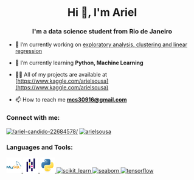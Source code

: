 <h1 align="center">Hi 👋, I'm Ariel</h1>
<h3 align="center">I'm a data science student from Rio de Janeiro</h3>

- 🔭 I’m currently working on [exploratory analysis, clustering and linear regression](https://www.kaggle.com/code/arielsousa/clients-credit-clustering)

- 🌱 I’m currently learning **Python, Machine Learning**

- 👨‍💻 All of my projects are available at [https://www.kaggle.com/arielsousa](https://www.kaggle.com/arielsousa)

- 📫 How to reach me **mcs30916@gmail.com**

<h3 align="left">Connect with me:</h3>
<p align="left">
<a href="https://linkedin.com/in//ariel-candido-22684578/" target="blank"><img align="center" src="https://raw.githubusercontent.com/rahuldkjain/github-profile-readme-generator/master/src/images/icons/Social/linked-in-alt.svg" alt="/ariel-candido-22684578/" height="30" width="40" /></a>
<a href="https://kaggle.com/arielsousa" target="blank"><img align="center" src="https://raw.githubusercontent.com/rahuldkjain/github-profile-readme-generator/master/src/images/icons/Social/kaggle.svg" alt="arielsousa" height="30" width="40" /></a>
</p>

<h3 align="left">Languages and Tools:</h3>
<p align="left"> <a href="https://www.mysql.com/" target="_blank" rel="noreferrer"> <img src="https://raw.githubusercontent.com/devicons/devicon/master/icons/mysql/mysql-original-wordmark.svg" alt="mysql" width="40" height="40"/> </a> <a href="https://pandas.pydata.org/" target="_blank" rel="noreferrer"> <img src="https://raw.githubusercontent.com/devicons/devicon/2ae2a900d2f041da66e950e4d48052658d850630/icons/pandas/pandas-original.svg" alt="pandas" width="40" height="40"/> </a> <a href="https://www.python.org" target="_blank" rel="noreferrer"> <img src="https://raw.githubusercontent.com/devicons/devicon/master/icons/python/python-original.svg" alt="python" width="40" height="40"/> </a> <a href="https://scikit-learn.org/" target="_blank" rel="noreferrer"> <img src="https://upload.wikimedia.org/wikipedia/commons/0/05/Scikit_learn_logo_small.svg" alt="scikit_learn" width="40" height="40"/> </a> <a href="https://seaborn.pydata.org/" target="_blank" rel="noreferrer"> <img src="https://seaborn.pydata.org/_images/logo-mark-lightbg.svg" alt="seaborn" width="40" height="40"/> </a> <a href="https://www.tensorflow.org" target="_blank" rel="noreferrer"> <img src="https://www.vectorlogo.zone/logos/tensorflow/tensorflow-icon.svg" alt="tensorflow" width="40" height="40"/> </a> </p>
